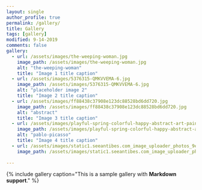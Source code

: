 ```yaml
---
layout: single
author_profile: true
permalink: /gallery/
title: Gallery
tags: [gallery]
modified: 9-14-2019
comments: false
gallery:
  - url: /assets/images/the-weeping-woman.jpg
    image_path: /assets/images/the-weeping-woman.jpg
    alt: "the-weeping-woman"
    title: "Image 1 title caption"
  - url: /assets/images/5376315-QMKVVEMA-6.jpg
    image_path: /assets/images/5376315-QMKVVEMA-6.jpg
    alt: "placeholder image 2"
    title: "Image 2 title caption"
  - url: /assets/images/ff88438c37908e123dc88528bd6dd720.jpg
    image_path: /assets/images/ff88438c37908e123dc88528bd6dd720.jpg
    alt: "abstract"
    title: "Image 3 title caption"  
  - url: /assets/images/playful-spring-colorful-happy-abstract-art-painting-modern-art-prints.jpg
    image_path: /assets/images/playful-spring-colorful-happy-abstract-art-painting-modern-art-prints.jpg
    alt: "pablo-picasso"
    title: "Image 4 title caption"
  - url: /assets/images/static1.seeantibes.com_image_uploader_photos_9e_large_pablo-picasso (1).jpg
    image_path: /assets/images/static1.seeantibes.com_image_uploader_photos_9e_large_pablo-picasso (1).jpg
    
---
```


{% include gallery caption="This is a sample gallery with **Markdown support**." %}

